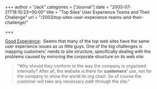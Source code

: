 +++
author = "Jack"
categories = ["Journal"]
date = "2003-07-21T18:10:23+00:00"
title = "Top Sites’ User Experience Teams and Their Challenge"
url = "/2003/top-sites-user-experience-teams-and-their-challenge/"

+++

[Good Experience][1]:&nbsp; Seems that many of the top web sites have the same user experience issues as us little guys. One of the big challenges is mapping customers' needs to site structure, specifically dealing with the problems caused by mirroring the corporate structure on its web site:
  


> "Why should they conform to the way the company is organized internally? After all, the website is there for **customers'** use, not for the company to show the world its org chart. So of course the customer will take any necessary path through the site."

  
>

 [1]: http://www.goodexperience.com/columns/03/0721.top.html